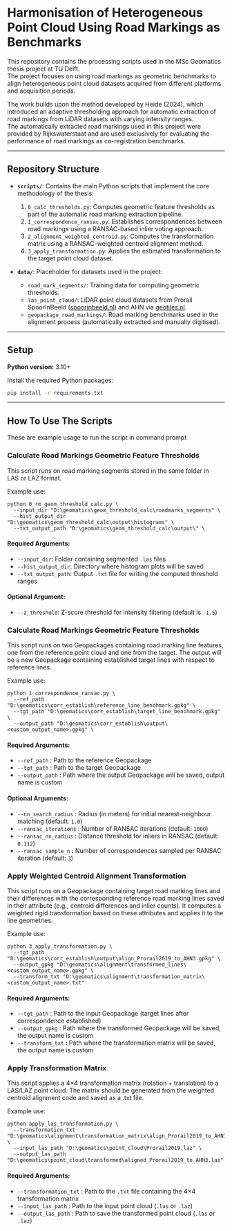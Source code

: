 # Harmonisation of Heterogeneous Point Cloud Using Road Markings as Benchmarks

This repository contains the processing scripts used in the MSc Geomatics thesis project at TU Delft.  
The project focuses on using road markings as geometric benchmarks to align heterogeneous point cloud datasets acquired from different platforms and acquisition periods.

The work builds upon the method developed by Heide (2024), which introduced an adaptive thresholding approach for automatic extraction of road markings from LiDAR datasets with varying intensity ranges.  
The automatically extracted road markings used in this project were provided by Rijkswaterstaat and are used exclusively for evaluating the performance of road markings as co-registration benchmarks.

---


## Repository Structure

- **`scripts/`**: Contains the main Python scripts that implement the core methodology of the thesis:
  1. `0_calc_thresholds.py`: Computes geometric feature thresholds as part of the automatic road marking extraction pipeline.
  2. `1_correspondence_ransac.py`: Establishes correspondences between road markings using a RANSAC-based inlier voting approach.
  3. `2_alignment_weighted_centroid.py`: Computes the transformation matrix using a RANSAC-weighted centroid alignment method.
  4. `3_apply_transformation.py`: Applies the estimated transformation to the target point cloud dataset.

- **`data/`**: Placeholder for datasets used in the project:
  - `road_mark_segments/`: Training data for computing geometric thresholds.
  - `las_point_cloud/`: LiDAR point cloud datasets from Prorail SpoorInBeeld ([spoorinbeeld.nl](https://spoorinbeeld.nl)) and AHN via [geotiles.nl](https://geotiles.nl).
  - `geopackage_road_markings/`: Road marking benchmarks used in the alignment process (automatically extracted and manually digitised).

---


## Setup

**Python version:** 3.10+

Install the required Python packages:

```bash
pip install -r requirements.txt
```

---


## How To Use The Scripts

These are example usage to run the script in command prompt


### Calculate Road Markings Geometric Feature Thresholds

This script runs on road marking segments stored in the same folder in LAS or LAZ format.

Example use:
```
python 0_rm_geom_threshold_calc.py \
  --input_dir "D:\geomatics\geom_threshold_calc\roadmarks_segments" \
  --hist_output_dir "D:\geomatics\geom_threshold_calc\output\histograms" \
  --txt_output_path "D:\geomatics\geom_threshold_calc\output\" \
```

#### Required Arguments:
- `--input_dir`: Folder containing segmented `.las` files
- `--hist_output_dir`: Directory where histogram plots will be saved
- `--txt_output_path`: Output `.txt` file for writing the computed threshold ranges

#### Optional Argument:
- `--z_threshold`: Z-score threshold for intensity filtering (default is `-1.5`)


### Calculate Road Markings Geometric Feature Thresholds

This script runs on two Geopackages containing road marking line features, one from the reference point cloud and one from the target. The output will be a new Geopackage containing established target lines with respect to reference lines.

Example use:
```
python 1_correspondence_ransac.py \
  --ref_path "D:\geomatics\corr_establish\reference_line_benchmark.gpkg" \
  --tgt_path "D:\geomatics\corr_establish\target_line_benchmark.gpkg" \
  --output_path "D:\geomatics\corr_establish\output\<custom_output_name>.gpkg" \
```

#### Required Arguments:

- `--ref_path` : Path to the reference Geopackage  
- `--tgt_path` : Path to the target Geopackage  
- `--output_path` : Path where the output Geopackage will be saved, output name is custom

#### Optional Arguments:

- `--nn_search_radius` : Radius (in meters) for initial nearest-neighbour matching (default: `1.0`)  
- `--ransac_iterations` : Number of RANSAC iterations (default: `1000`)  
- `--ransac_nn_radius` : Distance threshold for inliers in RANSAC (default: `0.112`)  
- `--ransac_sample_n` : Number of correspondences sampled per RANSAC iteration (default: `3`)


### Apply Weighted Centroid Alignment Transformation

This script runs on a Geopackage containing target road marking lines and their differences with the corresponding reference road marking lines saved in their attribute 
(e.g., centroid differences and inlier counts). It computes a weighted rigid transformation based on these attributes and applies it to the line geometries.

Example use:

```
python 3_apply_transformation.py \
  --tgt_path "D:\geomatics\corr_establish\output\align_Prorail2019_to_AHN3.gpkg" \
  --output_gpkg "D:\geomatics\alignment\transformed_lines\<custom_output_name>.gpkg" \
  --transform_txt "D:\geomatics\alignment\transformation_matrix\<custom_output_name>.txt"
```

#### Required Arguments:

- `--tgt_path` : Path to the input Geopackage (target lines after correspondence established) 
- `--output_gpkg` : Path where the transformed Geopackage will be saved, the output name is custom
- `--transform_txt` : Path where the transformation matrix will be saved, the output name is custom


### Apply Transformation Matrix

This script applies a 4×4 transformation matrix (rotation + translation) to a LAS/LAZ point cloud.
The matrix should be generated from the weighted centroid alignment code and saved as a .txt file.

Example use:

```
python apply_las_transformation.py \
  --transformation_txt "D:\geomatics\alignment\transformation_matrix\align_Prorail2019_to_AHN3.txt" \
  --input_las_path "D:\geomatics\point_cloud\Prorail2019.laz" \
  --output_las_path "D:\geomatics\point_cloud\transformed\aligned_Prorail2019_to_AHN3.las"
```

#### Required Arguments:

- `--transformation_txt` : Path to the `.txt` file containing the 4×4 transformation matrix  
- `--input_las_path` : Path to the input point cloud (`.las` or `.laz`)  
- `--output_las_path` : Path to save the transformed point cloud (`.las` or `.laz`)
